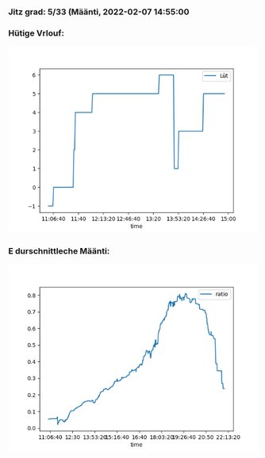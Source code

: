 ### Jitz grad: 5/33 (Määnti, 2022-02-07 14:55:00

### Hütige Vrlouf:
![Graph](Today.png)

### E durschnittleche Määnti:
![Graph](Määnti.png)